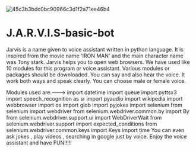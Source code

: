 ![45c3b3bdc0bc90966c3d1f2a71ee46b4](https://user-images.githubusercontent.com/96968484/204072641-04a9f545-2c40-4900-8eae-dfa4dfae9bae.jpg)

# J.A.R.V.I.S-basic-bot
Jarvis is a name given to voice assistant written in python language.
It is inspired from the movie name 'IRON MAN' and the main character name was Tony stark.
Jarvis helps you to open web browsers.
We have used like 10 modules for this program or voice assistant.
Various modules or packages should be downloaded.
You can say and also hear the voice.
It work both ways and speak clearly.
You can choose male or female voice.

Modules used are:---> import datetime
                      import queue
                      import pyttsx3
                      import speech_recognition as sr
                      import pyaudio
                      import wikipedia
                      import webbrowser
                      import os
                      import glob
                      import pyjokes
                      import selenium
                      from selenium import webdriver
                      from selenium.webdriver.common.by import By
                      from selenium.webdriver.support.ui import WebDriverWait
                      from selenium.webdriver.support import expected_conditions
                      from selenium.webdriver.common.keys import Keys
                      import time
You can even ask jokes , play videos , searching in google just by voice.
Enjoy the voice assistant and have FUN!!!!!
